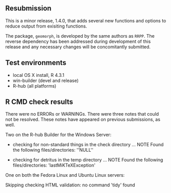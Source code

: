 ## Resubmission
This is a minor release, 1.4.0, that adds several new functions and options to reduce output from exisiting functions.

The package, `geomorph`, is developed by the same authors as `RRPP`.  The reverse dependency has been addressed during development of this release and any necessary changes will be concomitantly submitted. 

## Test environments
* local OS X install, R 4.3.1
* win-builder (devel and release)
* R-hub (all platforms)

## R CMD check results
There were no ERRORs or WARNINGs. There were three notes that could not be resolved.  These notes have appeared on previous submissions, as well.

Two on the R-hub Builder for the Windows Server:

* checking for non-standard things in the check directory ... NOTE
Found the following files/directories:
  ''NULL''

* checking for detritus in the temp directory ... NOTE
Found the following files/directories:
  'lastMiKTeXException'

One on both the Fedora Linux and Ubuntu Linux servers:

Skipping checking HTML validation: no command 'tidy' found

